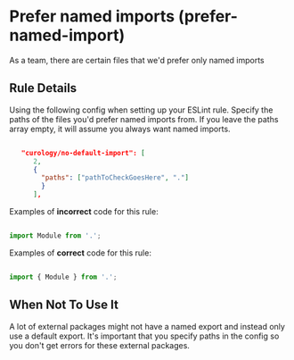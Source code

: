 # Prefer named imports (prefer-named-import)

As a team, there are certain files that we'd prefer only named imports


## Rule Details

Using the following config when setting up your ESLint rule. Specify
the paths of the files you'd prefer named imports from. If you leave 
the paths array empty, it will assume you always want named imports.

```json

   "curology/no-default-import": [
      2,
      {
        "paths": ["pathToCheckGoesHere", "."]
        }
      ],
```

Examples of **incorrect** code for this rule:

```js

import Module from '.';
```

Examples of **correct** code for this rule:

```js

import { Module } from '.';

```

## When Not To Use It

A lot of external packages might not have a named export and instead only
use a default export. It's important that you specify paths in the config
so you don't get errors for these external packages.
